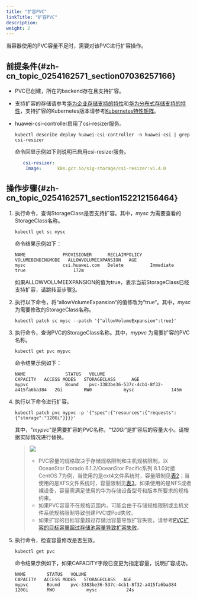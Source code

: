 ```yaml
---
title: "扩容PVC"
linkTitle: "扩容PVC"
description: 
weight: 2
---
```


当容器使用的PVC容量不足时，需要对该PVC进行扩容操作。

## 前提条件{#zh-cn_topic_0254162571_section07036257166}

-   PVC已创建，所在的backend存在且支持扩容。
-   支持扩容的存储请参考[华为企业存储支持的特性](/docs/compatibility-and-features/compatibility-with-huawei-enterprise-storage#section0652122673620)和[华为分布式存储支持的特性](/docs/compatibility-and-features/compatibility-with-huawei-distributed-storage#section14115311203711)，支持扩容的Kubernetes版本请参考[Kubernetes特性矩阵](/docs/compatibility-and-features/kubernetes-feature-matrix)。
-   huawei-csi-controller启用了csi-resizer服务。

    ```
    kubectl describe deploy huawei-csi-controller -n huawei-csi | grep csi-resizer
    ```

    命令回显示例如下则说明已启用csi-resizer服务。

    ```yaml
       csi-resizer:
        Image:      k8s.gcr.io/sig-storage/csi-resizer:v1.4.0
    ```

## 操作步骤{#zh-cn_topic_0254162571_section152212156464}

1.  执行命令，查询StorageClass是否支持扩容。其中，_mysc_  为需要查看的StorageClass名称。

    ```
    kubectl get sc mysc
    ```

    命令结果示例如下：

    ```
    NAME              PROVISIONER      RECLAIMPOLICY   VOLUMEBINDINGMODE   ALLOWVOLUMEEXPANSION   AGE
    mysc              csi.huawei.com   Delete          Immediate           true                  172m
    ```

    如果ALLOWVOLUMEEXPANSION的值为true，表示当前StorageClass已经支持扩容，请跳转至步骤[3](#zh-cn_topic_0254162571_li1143318914115)。

2.  执行以下命令，将“allowVolumeExpansion“的值修改为“true“。其中，_mysc_  为需要修改的StorageClass名称。

    ```
    kubectl patch sc mysc --patch '{"allowVolumeExpansion":true}'
    ```

3.  <a name="zh-cn_topic_0254162571_li1143318914115"></a>执行命令，查询PVC的StorageClass名称。其中，_mypvc_  为需要扩容的PVC名称。

    ```
    kubectl get pvc mypvc
    ```

    命令结果示例如下：

    ```
    NAME               STATUS   VOLUME                                     CAPACITY   ACCESS MODES   STORAGECLASS      AGE
    mypvc              Bound    pvc-3383be36-537c-4cb1-8f32-a415fa6ba384   2Gi        RW0            mysc              145m
    ```

4.  执行以下命令进行扩容。

    ```
    kubectl patch pvc mypvc -p '{"spec":{"resources":{"requests":{"storage":"120Gi"}}}}'
    ```

    其中，"_mypvc_"是需要扩容的PVC名称，“_120Gi_”是扩容后的容量大小。请根据实际情况进行替换。

    >![](/css-docs/public_sys-resources/zh-cn/icon-note.gif)  
    >-   PVC容量的规格取决于存储规格限制和主机规格限制。以OceanStor Dorado 6.1.2/OceanStor Pacific系列 8.1.0对接CentOS 7为例，当使用的是ext4文件系统时，容量限制见[表2](/docs/using-huawei-csi/managing-a-pvc/creating-a-pvc/dynamic-volume-provisioning/pvc-parameters-for-dynamic-volume-provisioning#zh-cn_topic_0150885187_table178824527142)；当使用的是XFS文件系统时，容量限制见[表3](/docs/using-huawei-csi/managing-a-pvc/creating-a-pvc/dynamic-volume-provisioning/pvc-parameters-for-dynamic-volume-provisioning#zh-cn_topic_0150885187_table101951367104)。如果使用的是NFS或者裸设备，容量需满足使用的华为存储设备型号和版本所要求的规格约束。
    >-   如果PVC容量不在规格范围内，可能会由于存储规格限制或主机文件系统规格限制导致创建PVC或Pod失败。
    >-   如果扩容的目标容量超过存储池容量导致扩容失败，请参考[PVC扩容的目标容量超过存储池容量导致扩容失败](/docs/troubleshooting/pvc-issues/failed-to-expand-the-pvc-capacity-because-the-target-capacity-exceeds-the-storage-pool-capacity)。

5.  执行命令，检查容量修改是否生效。

    ```
    kubectl get pvc
    ```

    命令结果示例如下，如果CAPACITY字段已变更为指定容量，说明扩容成功。

    ```
    NAME        STATUS   VOLUME                                     CAPACITY   ACCESS MODES   STORAGECLASS   AGE
    mypvc       Bound    pvc-3383be36-537c-4cb1-8f32-a415fa6ba384   120Gi       RWO            mysc           24s
    ```

